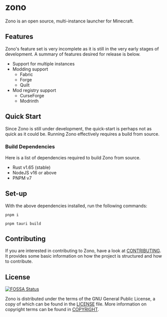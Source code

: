 # zono

Zono is an open source, multi-instance launcher for Minecraft.

## Features

Zono's feature set is very incomplete as it is still in the very early stages of development. A summary of features desired for release is below.

- Support for multiple instances
- Modding support
	- Fabric
	- Forge
	- Quilt
- Mod registry support
	- CurseForge
	- Modrinth

## Quick Start

Since Zono is still under development, the quick-start is perhaps not as quick as it could be. Running Zono effectively requires a build from source.

### Build Dependencies

Here is a list of dependencies required to build Zono from source.

- Rust v1.65 (stable)
- NodeJS v16 or above
- PNPM v7

## Set-up

With the above dependencies installed, run the following commands:

```
pnpm i
```
```
pnpm tauri build
```

## Contributing

If you are interested in contributing to Zono, have a look at [CONTRIBUTING](./CONTRIBUTING.md). It provides some basic information on how the project is structured and how to contribute.

## License 

[![FOSSA Status](https://app.fossa.com/api/projects/git%2Bgithub.com%2Fkaylendog%2Fzono.svg?type=shield)](https://app.fossa.com/projects/git%2Bgithub.com%2Fkaylendog%2Fzono?ref=badge_shield)

Zono is distributed under the terms of the GNU General Public License, a copy of which can be found in the [LICENSE](./LICENSE) file. More information on copyright terms can be found in [COPYRIGHT](./COPYRIGHT.md).
